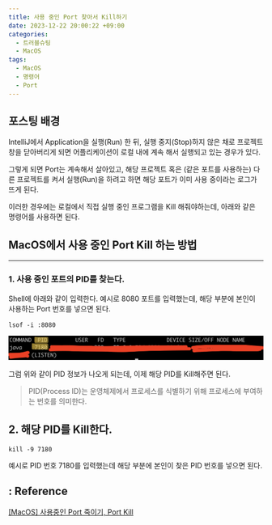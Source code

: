 ```yaml
---
title: 사용 중인 Port 찾아서 Kill하기
date: 2023-12-22 20:00:22 +09:00
categories:
  - 트러블슈팅
  - MacOS
tags:
  - MacOS
  - 명령어
  - Port
---
```


## 포스팅 배경

IntelliJ에서 Application을 실행(Run) 한 뒤, 실행 중지(Stop)하지 않은 채로 프로젝트 창을 닫아버리게 되면 어플리케이션이 로컬 내에 계속 해서 실행되고 있는 경우가 있다.

그렇게 되면 Port는 계속해서 살아있고, 해당 프로젝트 혹은 (같은 포트를 사용하는) 다른 프로젝트를 켜서 실행(Run)을 하려고 하면 해당 포트가 이미 사용 중이라는 로그가 뜨게 된다.

이러한 경우에는 로컬에서 직접 실행 중인 프로그램을 Kill 해줘야하는데, 아래와 같은 명령어를 사용하면 된다.


## MacOS에서 사용 중인 Port Kill 하는 방법
---
### 1. 사용 중인 포트의 PID를 찾는다.

Shell에 아래와 같이 입력한다. 예시로 8080 포트를 입력했는데, 해당 부분에 본인이 사용하는 Port 번호를 넣으면 된다.
```shell
lsof -i :8080
```

![lsof명령어](/assets/img/posts/2023-12-23-12-04-20.png)

그럼 위와 같이 PID 정보가 나오게 되는데, 이제 해당 PID를 Kill해주면 된다.
> PID(Process ID)는 운영체제에서 프로세스를 식별하기 위해 프로세스에 부여하는 번호를 의미한다.

## 2. 해당 PID를 Kill한다.

```shell
kill -9 7180
```
예시로 PID 번호 7180를 입력했는데 해당 부분에 본인이 찾은 PID 번호를 넣으면 된다.


## : Reference
[[MacOS] 사용중인 Port 죽이기, Port Kill](https://velog.io/@gillog/MacOS-%EC%82%AC%EC%9A%A9%EC%A4%91%EC%9D%B8-Port-%EC%A3%BD%EC%9D%B4%EA%B8%B0-Port-Kill)